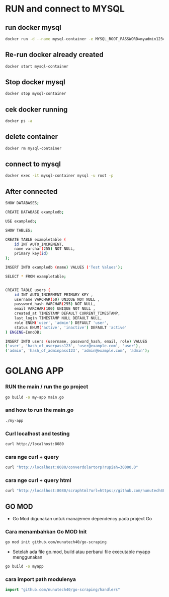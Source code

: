
# RUN and connect to MYSQL

## run docker mysql
```bash
docker run -d --name mysql-container -e MYSQL_ROOT_PASSWORD=myadmin12345678 -p 3306:3306 -v /Users/nununugraha/Documents/Programming/LearnGo/my-app/mysqldb:/var/lib/mysql mysql
```

## Re-run docker already created
```bash
docker start mysql-container
```

## Stop docker mysql
```bash
docker stop mysql-container
```
## cek docker running
```bash
docker ps -a
```

## delete container 
```bash
docker rm mysql-container
```

## connect to mysql
```bash
docker exec -it mysql-container mysql -u root -p
```

## After connected
```bash
SHOW DATABASES;

CREATE DATABASE exampledb;

USE exampledb;

SHOW TABLES;

CREATE TABLE exampletable (
    id INT AUTO_INCREMENT,
    name varchar(255) NOT NULL,
    primary key(id)
);

INSERT INTO exampledb (name) VALUES ('Test Values');

SELECT * FROM exampletable;


CREATE TABLE users (
    id INT AUTO_INCREMENT PRIMARY KEY ,
    username VARCHAR(50) UNIQUE NOT NULL ,
    password_hash VARCHAR(255) NOT NULL,
    email VARCHAR(100) UNIQUE NOT NULL ,
    created_at TIMESTAMP DEFAULT CURRENT_TIMESTAMP,
    last_login TIMESTAMP NULL DEFAULT NULL,
    role ENUM('user', 'admin') DEFAULT 'user',
    status ENUM('active', 'inactive') DEFAULT 'active'
) ENGINE=InnoDB;

INSERT INTO users (username, password_hash, email, role) VALUES 
('user', 'hash_of_userpass123', 'user@example.com', 'user'),
('admin', 'hash_of_adminpass123', 'admin@example.com', 'admin');


```

# GOLANG APP
### RUN the main / run the go project
```bash
go build -o my-app main.go
```
### and how to run the main.go
```bash
./my-app
```

### Curl localhost and testing
```bash
curl http://localhost:8080
```

### cara nge curl + query
```bash
curl "http://localhost:8080/converdolartorp?rupiah=30000.0"
```

### cara nge curl + query html
```bash
curl "http://localhost:8080/scraphtml?url=https://github.com/nunutech40/go-scraping"
```

## GO MOD
* Go Mod digunakan untuk manajemen dependency pada project Go

### Cara menambahkan Go MOD Init
```bash
go mod init github.com/nunutech40/go-scraping
```

* Setelah ada file go.mod, build atau perbarui file executable myapp menggunakan
```bash
go build -o myapp
```

### cara import path modulenya
```go
import "github.com/nunutech40/go-scraping/handlers"
```


